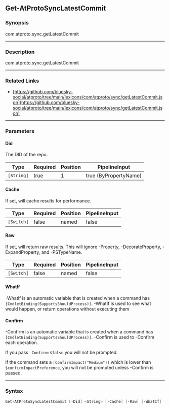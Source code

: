 Get-AtProtoSyncLatestCommit
---------------------------




### Synopsis
com.atproto.sync.getLatestCommit



---


### Description

com.atproto.sync.getLatestCommit



---


### Related Links
* [https://github.com/bluesky-social/atproto/tree/main/lexicons/com/atproto/sync/getLatestCommit.json](https://github.com/bluesky-social/atproto/tree/main/lexicons/com/atproto/sync/getLatestCommit.json)





---


### Parameters
#### **Did**

The DID of the repo.






|Type      |Required|Position|PipelineInput        |
|----------|--------|--------|---------------------|
|`[String]`|true    |1       |true (ByPropertyName)|



#### **Cache**

If set, will cache results for performance.






|Type      |Required|Position|PipelineInput|
|----------|--------|--------|-------------|
|`[Switch]`|false   |named   |false        |



#### **Raw**

If set, will return raw results. This will ignore -Property, -DecorateProperty, -ExpandProperty, and -PSTypeName.






|Type      |Required|Position|PipelineInput|
|----------|--------|--------|-------------|
|`[Switch]`|false   |named   |false        |



#### **WhatIf**
-WhatIf is an automatic variable that is created when a command has ```[CmdletBinding(SupportsShouldProcess)]```.
-WhatIf is used to see what would happen, or return operations without executing them
#### **Confirm**
-Confirm is an automatic variable that is created when a command has ```[CmdletBinding(SupportsShouldProcess)]```.
-Confirm is used to -Confirm each operation.

If you pass ```-Confirm:$false``` you will not be prompted.


If the command sets a ```[ConfirmImpact("Medium")]``` which is lower than ```$confirmImpactPreference```, you will not be prompted unless -Confirm is passed.



---


### Syntax
```PowerShell
Get-AtProtoSyncLatestCommit [-Did] <String> [-Cache] [-Raw] [-WhatIf] [-Confirm] [<CommonParameters>]
```

